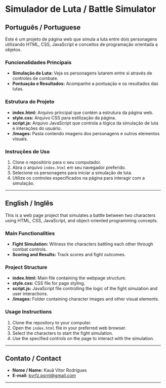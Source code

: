 
# Simulador de Luta / Battle Simulator

## Português / Portuguese

Este é um projeto de página web que simula a luta entre dois personagens utilizando HTML, CSS, JavaScript e conceitos de programação orientada a objetos.

### Funcionalidades Principais

- **Simulação de Luta:** Veja os personagens lutarem entre si através de controles de combate.
- **Pontuação e Resultados:** Acompanhe a pontuação e os resultados das lutas.

### Estrutura do Projeto

- **index.html:** Arquivo principal que contém a estrutura da página web.
- **style.css:** Arquivo CSS para estilização da página.
- **script.js:** Arquivo JavaScript que controla a lógica da simulação de luta e interações do usuário.
- **/images:** Pasta contendo imagens dos personagens e outros elementos visuais.

### Instruções de Uso

1. Clone o repositório para o seu computador.
2. Abra o arquivo `index.html` em seu navegador preferido.
3. Selecione os personagens para iniciar a simulação de luta.
4. Utilize os controles especificados na página para interagir com a simulação.

---

## English / Inglês

This is a web page project that simulates a battle between two characters using HTML, CSS, JavaScript, and object-oriented programming concepts.

### Main Functionalities

- **Fight Simulation:** Witness the characters battling each other through combat controls.
- **Scoring and Results:** Track scores and fight outcomes.

### Project Structure

- **index.html:** Main file containing the webpage structure.
- **style.css:** CSS file for page styling.
- **script.js:** JavaScript file controlling the logic of the fight simulation and user interactions.
- **/images:** Folder containing character images and other visual elements.

### Usage Instructions

1. Clone the repository to your computer.
2. Open the `index.html` file in your preferred web browser.
3. Select the characters to start the fight simulation.
4. Use the specified controls on the page to interact with the simulation.

---

## Contato / Contact

- **Nome / Name:** Kauã Vitor Rodrigues
- **E-mail:** kvrfz.psrnl@gmail.com

---
